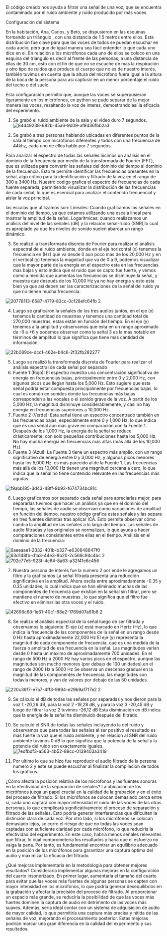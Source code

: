 El código creado nos ayuda a filtrar una señal de una voz, que se encuentra contaminado por el ruido ambiente y ruido producido por más voces.

Configuración del sistema 

En la habitación,  Ana, Carlos, y Beto, se dispusieron en las esquinas formando un triángulo , con una distancia de 1.5 metros entre ellos. Esta distribución  fue clave para que las voces de todos se puedan escuchar en cada audio, pero que de igual manera sea fácil entender lo que cada uno dice en el.
En relación a los micrófonos cada uno de ellos se coloco en una esquina del triangulo es decir al frente de las personas, a una distancia de ellas de 30 cm, esto con el fin de que no se escuche de mas la respiración y otro tipo de ruidos que produce el cuerpo que no es de nuestro interés, también tuvimos en cuenta que la altura del micrófono fuera igual a la altura de la boca de la persona para asi capturar en un menor porcentaje el ruido del techo o del suelo.

Esta configuración permitió que, aunque las voces se superpusieran ligeramente en los micrófonos, en python se pudo separar de la mejor manera las voces, resaltando la voz de interes, demostrando así la eficacia del experimento.

1. Se grabó el ruido ambiente de la sala y el video duro 7 segundos.
![84d49238-682b-45a6-9d09-af9436fbb2a3](https://github.com/user-attachments/assets/57e84fc6-88f9-49cc-a96b-89c718760eb9)

2. Se grabó a tres personas hablando  ubicadas en diferentes puntos de la sala al tiempo con micrófonos diferentes y todos con una frecuencia de  44khz, cada uno de ellos hablo por 7 segundos.

Para analizar el espectro de todas las señales hicimos un análisis en el dominio de la frecuencia por medio de la transformada de Fourier (FFT), que es utilizada para convertir las señales del dominio del tiempo al dominio de la frecuencia. Esto te permite identificar las frecuencias presentes en la señal, algo crítico para la identificación y filtrado de la voz en el rango de 300 a 3400 Hz. Nuestro codigo grafica el espectro de frecuencias de cada fuente separada, permitiendo visualizar la distribución de las frecuencias de cada señal, lo que es esencial para analizar el contenido frecuencial y aislar la voz principal.

las escalas que utilizamos son:
Lineales: Cuando graficamos las señales en el dominio del tiempo, ya que estamos utilizando una escala lineal para mostrar la amplitud de la señal.
Logarítmicas: cuando realiazamos un análisis del nivel de las señales (dB) y la relación señal-ruido (SNR),lo cual es apropiado ya que los niveles de sonido suelen abarcar un rango dinámico.

3. Se realizó la transformada discreta de Fourier para realizar el análisis espectral de el ruido ambiente, donde en el eje horizontal (x) tenemos la frecuencia  en (Hz) que va desde 0 aun poco mas de los 20,000 Hz y en el vertical (y) tenemos la magnitud que va de 0 a 9, podemos visualizar que la mayor parte de la energía en el espectro esta en las frecuencias mas bajas y esto indica que el ruido que se capto fue fuerte, y vemos como a medida que aumentas las frecuencias se disminuye la señal, y muestra que después de los 10,000 Hz ya no hay energía y esto esta bien ya que asi deben ser las caracterizaciones de la señal del ruido ya que no tienen mucha frecuencia.
   
![20778113-6587-4719-83cc-0cf28efc64fb 2](https://github.com/user-attachments/assets/990e333e-98c0-4202-a064-0680e0e839bf)

4.  Luego se graficaron la señales de los tres audios juntos, en el eje (x) tenemos la cantidad de muestras y tenemos una cantidad total de 270,000 muestras, estas están en función del tiempo. En el eje (y) tenemos a la amplitud y observamos que esta en un rango aproximado de -6 a +6 y podemos observar como la señal 3 es la mas notable en términos de amplitud lo que significa que tiene mas cantidad de información.
   
![22b089ce-dcc1-462e-b4c6-2f32fb282277](https://github.com/user-attachments/assets/4646e225-7723-4103-91b6-24fded8cf819)

5.   Luego se realizó la transformada discreta de Fourier para realizar el análisis espectral de cada señal por separado
1. Fuente 1 (Rojo): El espectro muestra una concentración significativa de energía en frecuencias bajas, principalmente entre 0 y 2,000 Hz, con algunos picos que llegan hasta los 5,000 Hz. Esto sugiere que esta señal podría estar compuesta principalmente por frecuencias bajas, lo cual es común en sonidos donde las frecuencias más bajas corresponden a las vocales o el sonido grave de la voz. A partir de los 5,000 Hz, la magnitud disminuye considerablemente, y casi no hay energía en frecuencias superiores a 10,000 Hz.
2. Fuente 2 (Verde): Esta señal tiene un espectro concentrado también en las frecuencias bajas, especialmente entre 0 y 1,000 Hz, lo que indica que es una señal aún más grave en comparación con la Fuente 1. Después de los 1,000 Hz, la energía de la señal se reduce drásticamente, con solo pequeñas contribuciones hasta los 5,000 Hz. No hay mucha energía en frecuencias más altas (más allá de los 10,000 Hz).
3. Fuente 3 (Azul): La Fuente 3 tiene un espectro más amplio, con un rango significativo de energía entre 0 y 3,000 Hz, y algunos picos menores hasta los 5,000 Hz. es más parecido al de la Fuente 1. Las frecuencias más allá de los 10,000 Hz tienen una magnitud cercana a cero, lo que indica que la señal no tiene contenido relevante en las frecuencias más agudas.
   
![f9abb185-3d43-48ff-9b92-f674734bc81c](https://github.com/user-attachments/assets/c91131ec-1118-4c6a-8a78-2f1275c3eaab)

6. Luego graficamos por separado cada señal para apreciarlas mejor, para separarlas tuvimos que hacer un análisis ya que en el dominio del tiempo, las señales de audio se observan como variaciones de amplitud en función del tiempo. nuestro código grafica estas señales y las separa en tres fuentes distintas tras aplicar ICA. Esto permite observar cómo cambia la amplitud de las señales a lo largo del tiempo.
Las señales de audio filtradas y las originales se normalizan, lo que ayuda a hacer comparaciones consistentes entre ellas en el tiempo.
Análisis en el dominio de la frecuencia:

    
 ![6aeeaae1-2332-401b-b327-e630848847f0](https://github.com/user-attachments/assets/89daf9ed-7fba-4ae5-8faa-85b88847bc64)
![63d148fb-d1a3-44e3-8b20-2c569c94c4bc 2](https://github.com/user-attachments/assets/1b09d6d7-354f-4d68-a06d-db071c6bfa6b)
![792c77e5-923f-4c84-8a63-a32f41e6c456](https://github.com/user-attachments/assets/4018791c-377c-40c7-956e-040f2fdb045e)

7. Nuestra persona de interés fue la numero 2 por ende le agregamos un filtro y la graficamos La señal filtrada presenta una reducción significativa en la amplitud. Ahora oscila entre aproximadamente -0.35 y 0.35 unidades, lo cual indica que se han eliminado muchas de las componentes de frecuencia que existían en la señal sin filtrar, pero se mantiene el numero de muestras , lo que significa que el filtro fue efectivo en eliminar las otra voces y el ruido.
    
 ![42696c68-1e61-40c1-88e2-1769d07a61b8 2](https://github.com/user-attachments/assets/1f572ff3-69f4-46d1-98dd-d582ef310e5d)

8. Se realizo el análisis espectral de la señal luego de ser filtrada y observamos lo siguiente: El eje (x) está marcado en Hertz (Hz), lo que indica la frecuencia de las componentes de la señal en un rango desde 0 Hz hasta aproximadamente 22,000 Hz El eje (y) representa la magnitud de cada componente de frecuencia, que es una medida de la fuerza o amplitud de esa frecuencia en la señal. Las magnitudes varían desde 0 hasta un máximo de aproximadamente 700 unidades. En el rango de 500 Hz a 2000 Hz  hay varios picos en el espectro, aunque las magnitudes son mucho menores (por debajo de 100 unidades).en el rango de 2000 Hz a 5000 Hz Se observa un descenso gradual en la magnitud de las componentes de frecuencia, las magnitudes son todavía menores, y van de valores por debajo de las 50 unidades.
    
 ![220c39f7-e7a7-4ff3-9994-e29b9af717e2 2](https://github.com/user-attachments/assets/45c00967-c2d5-4f56-aa62-c58bce393fc2)

9.  Se cálculo el dB de todas las señales por separadas y nos dieron para la voz 1 -20,26 dB, para la voz 2 -19,28 dB, y para la voz 3 -20,45 dB y luego de filtrar la voz 2 tuvimos -26,12 dB Esta disminución en dB indica que la energía de la señal ha disminuido después del filtrado.
    
12. Se calculó el SNR de todas las señales incluyendo la del ruido y observamos que para todas las señales al ser positivo el resultado es mas fuerte la voz que el ruido ambiente, y en relacion al SNR del ruido ambiente tuvimos 0 dB lo que significa que la potencia de la señal y la potencia del ruido son exactamente iguales.
![7edfbdf3-a563-4b52-89cc-0139403a3419](https://github.com/user-attachments/assets/00d6b864-8408-4222-b118-cff766d9fd5a)

    
10.  Por ultimo lo que se hizo fue reproducir el audio filtrado de la persona numero 2 y este se puede escuchar al finalizar la compilacion de todos los gráficos.

¿Cómo afecta la posición relativa de los micrófonos y las fuentes sonoras en la
efectividad de la separación de señales?
La ubicación de los micrófonos juega un papel crucial en la calidad de la grabación y en el éxito del proceso de filtrado. Si los micrófonos se colocan demasiado cerca entre sí, cada uno captará con mayor intensidad el ruido de las voces de las otras personas, lo que complicará significativamente el proceso de separación y filtrado de las señales. Esto podría generar interferencias que dificulten la distinción clara de cada voz. Por otro lado, si los micrófonos se colocan demasiado lejos, se corre el riesgo de que no todas las voces sean captadas con suficiente claridad por cada micrófono, lo que reduciría la efectividad del experimento. En este caso, habría menos señales relevantes que filtrar, lo cual comprometería los resultados y haría que el esfuerzo no valga la pena. Por tanto, es fundamental encontrar un equilibrio adecuado en la posición de los micrófonos para garantizar una captura óptima del audio y maximizar la eficacia del filtrado.

¿Qué mejoras implementaría en la metodología para obtener mejores
resultados?
Consideraría implementar algunas mejoras en la configuración del cuarto insonorizado. En primer lugar, aumentaría el tamaño del cuarto para evitar que las voces más fuertes de algunas personas se capten con mayor intensidad en los micrófonos, lo que podría generar desequilibrios en la grabación y afectar la precisión del proceso de filtrado. Al proporcionar un espacio más grande, se reduciría la posibilidad de que las voces más fuertes dominen la captura de audio en detrimento de las voces más suaves. Además, sería ideal contar con un sistema de adquisición de audio de mayor calidad, lo que permitiría una captura más precisa y nítida de las señales de voz, mejorando el procesamiento posterior. Estas mejoras podrían marcar una gran diferencia en la calidad del experimento y sus resultados.







